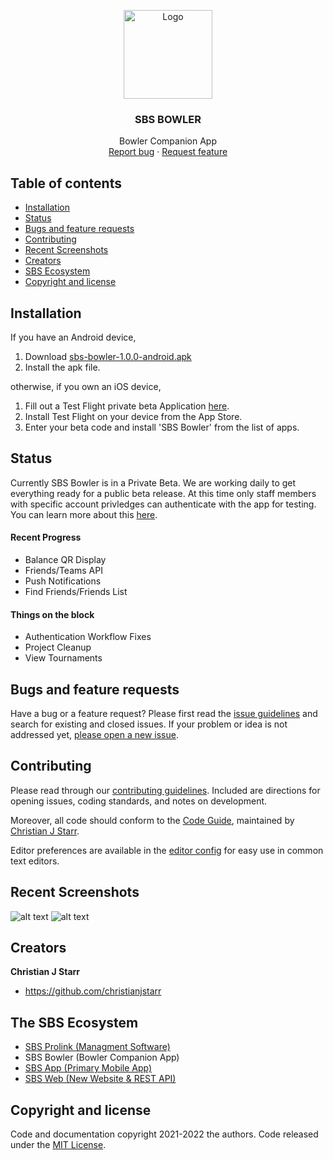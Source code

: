 

<p align="center">
  <a href="https://scratchbowling.pythonanywhere.com">
    <img src="https://scratchbowling.pythonanywhere.com/static/img/SBS_Logo.png" alt="Logo" width=142 >
  </a>

<h3 align="center">SBS BOWLER</h3>

  <p align="center">
    Bowler Companion App
    <br>
    <a href="https://reponame/issues/new?template=bug.md">Report bug</a>
    ·
    <a href="https://reponame/issues/new?template=feature.md&labels=feature">Request feature</a>
  </p>
</p>


## Table of contents

- [Installation](#try-it-out)
- [Status](#status)
- [Bugs and feature requests](#bugs-and-feature-requests)
- [Contributing](#contributing)
- [Recent Screenshots](#recent-screenshots)
- [Creators](#creators)
- [SBS Ecosystem](#the-sbs-ecosystem)
- [Copyright and license](#copyright-and-license)



## Installation

If you have an Android device,
1. Download [sbs-bowler-1.0.0-android.apk]()
2. Install the apk file.

otherwise, if you own an iOS device,
1. Fill out a Test Flight private beta Application [here]().
2. Install Test Flight on your device from the App Store.
3. Enter your beta code and install 'SBS Bowler' from the list of apps.

## Status
Currently SBS Bowler is in a Private Beta. We are working daily to get everything ready for a public beta release. At this time only staff members with specific account privledges can authenticate with the app for testing. You can learn more about this [here](https://scratchbowling.com/).
#### Recent Progress
- Balance QR Display
- Friends/Teams API
- Push Notifications
- Find Friends/Friends List
#### Things on the block
- Authentication Workflow Fixes
- Project Cleanup
- View Tournaments
## Bugs and feature requests

Have a bug or a feature request? Please first read the [issue guidelines](https://reponame/blob/master/CONTRIBUTING.md) and search for existing and closed issues. If your problem or idea is not addressed yet, [please open a new issue](https://reponame/issues/new).

## Contributing

Please read through our [contributing guidelines](https://reponame/blob/master/CONTRIBUTING.md). Included are directions for opening issues, coding standards, and notes on development.

Moreover, all code should conform to the [Code Guide](https://github.com/mdo/code-guide), maintained by [Christian J Starr](https://github.com/christianjstarr).

Editor preferences are available in the [editor config](https://reponame/blob/master/.editorconfig) for easy use in common text editors.

## Recent Screenshots
![alt text](https://github.com/Scratch-Bowling-Series/sbs-bowler/blob/main/screenshots/Screenshot_1.png?raw=true)
![alt text](https://github.com/Scratch-Bowling-Series/sbs-bowler/blob/main/screenshots/Screenshot_2.png?raw=true)

## Creators

**Christian J Starr**

- <https://github.com/christianjstarr>

## The SBS Ecosystem
- [SBS Prolink (Managment Software)](https://github.com/Scratch-Bowling-Series/sbs-prolink)
- SBS Bowler (Bowler Companion App)
- [SBS App (Primary Mobile App)](https://github.com/Scratch-Bowling-Series/sbs-bowler)
- [SBS Web (New Website & REST API)](https://github.com/Scratch-Bowling-Series/sbs-website/sbs-website)
## Copyright and license

Code and documentation copyright 2021-2022 the authors. Code released under the [MIT License](https://github.com/Scratch-Bowling-Series/sbs-bowler/blob/master/LICENSE).
